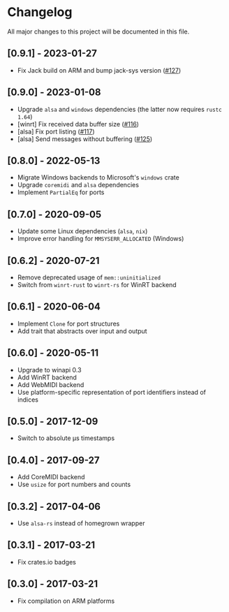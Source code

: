# Changelog

All major changes to this project will be documented in this file.

## [0.9.1] - 2023-01-27
- Fix Jack build on ARM and bump jack-sys version ([#127](https://github.com/Boddlnagg/midir/pull/127))

## [0.9.0] - 2023-01-08

- Upgrade `alsa` and `windows` dependencies (the latter now requires `rustc 1.64`)
- [winrt] Fix received data buffer size ([#116](https://github.com/Boddlnagg/midir/pull/116))
- [alsa] Fix port listing ([#117](https://github.com/Boddlnagg/midir/pull/117))
- [alsa] Send messages without buffering ([#125](https://github.com/Boddlnagg/midir/pull/125))

## [0.8.0] - 2022-05-13

- Migrate Windows backends to Microsoft's `windows` crate
- Upgrade `coremidi` and `alsa` dependencies
- Implement `PartialEq` for ports

## [0.7.0] - 2020-09-05

- Update some Linux dependencies (`alsa`, `nix`)
- Improve error handling for `MMSYSERR_ALLOCATED` (Windows)

## [0.6.2] - 2020-07-21

- Remove deprecated usage of `mem::uninitialized`
- Switch from `winrt-rust` to `winrt-rs` for WinRT backend

## [0.6.1] - 2020-06-04

- Implement `Clone` for port structures
- Add trait that abstracts over input and output

## [0.6.0] - 2020-05-11

- Upgrade to winapi 0.3
- Add WinRT backend
- Add WebMIDI backend
- Use platform-specific representation of port identifiers instead of indices

## [0.5.0] - 2017-12-09

- Switch to absolute μs timestamps

## [0.4.0] - 2017-09-27

- Add CoreMIDI backend
- Use `usize` for port numbers and counts

## [0.3.2] - 2017-04-06

- Use `alsa-rs` instead of homegrown wrapper

## [0.3.1] - 2017-03-21

- Fix crates.io badges

## [0.3.0] - 2017-03-21

- Fix compilation on ARM platforms